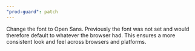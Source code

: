 ```yaml
---
"prod-guard": patch
---
```


Change the font to Open Sans. Previously the font was not set and would therefore default to whatever the browser had. This ensures a more consistent look and feel across browsers and platforms.
